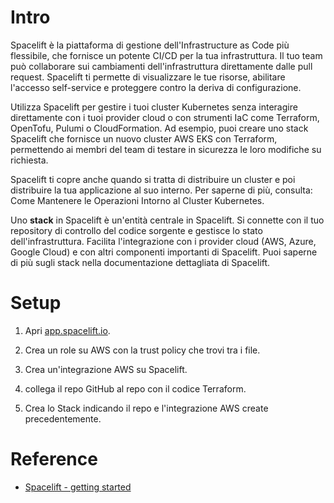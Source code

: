 # Intro 

Spacelift è la piattaforma di gestione dell'Infrastructure as Code più flessibile, che fornisce un potente CI/CD per la tua infrastruttura. Il tuo team può collaborare sui cambiamenti dell'infrastruttura direttamente dalle pull request. Spacelift ti permette di visualizzare le tue risorse, abilitare l'accesso self-service e proteggere contro la deriva di configurazione.

Utilizza Spacelift per gestire i tuoi cluster Kubernetes senza interagire direttamente con i tuoi provider cloud o con strumenti IaC come Terraform, OpenTofu, Pulumi o CloudFormation. Ad esempio, puoi creare uno stack Spacelift che fornisce un nuovo cluster AWS EKS con Terraform, permettendo ai membri del team di testare in sicurezza le loro modifiche su richiesta.

Spacelift ti copre anche quando si tratta di distribuire un cluster e poi distribuire la tua applicazione al suo interno. Per saperne di più, consulta: Come Mantenere le Operazioni Intorno al Cluster Kubernetes.

Uno **stack** in Spacelift è un'entità centrale in Spacelift. Si connette con il tuo repository di controllo del codice sorgente e gestisce lo stato dell'infrastruttura. Facilita l'integrazione con i provider cloud (AWS, Azure, Google Cloud) e con altri componenti importanti di Spacelift. Puoi saperne di più sugli stack nella documentazione dettagliata di Spacelift.

# Setup 

1. Apri [app.spacelift.io](app.spacelift.io).

2. Crea un role su AWS con la trust policy che trovi tra i file. 

3. Crea un'integrazione AWS su Spacelift. 

2. collega il repo GitHub al repo con il codice Terraform.

3. Crea lo Stack indicando il repo e l'integrazione AWS create precedentemente. 

# Reference

* [Spacelift - getting started](https://docs.spacelift.io/getting-started)